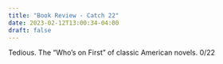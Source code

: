 ```yaml
---
title: "Book Review - Catch 22"
date: 2023-02-12T13:00:34-04:00
draft: false
---
```


Tedious. The “Who’s on First” of classic American novels. 0/22